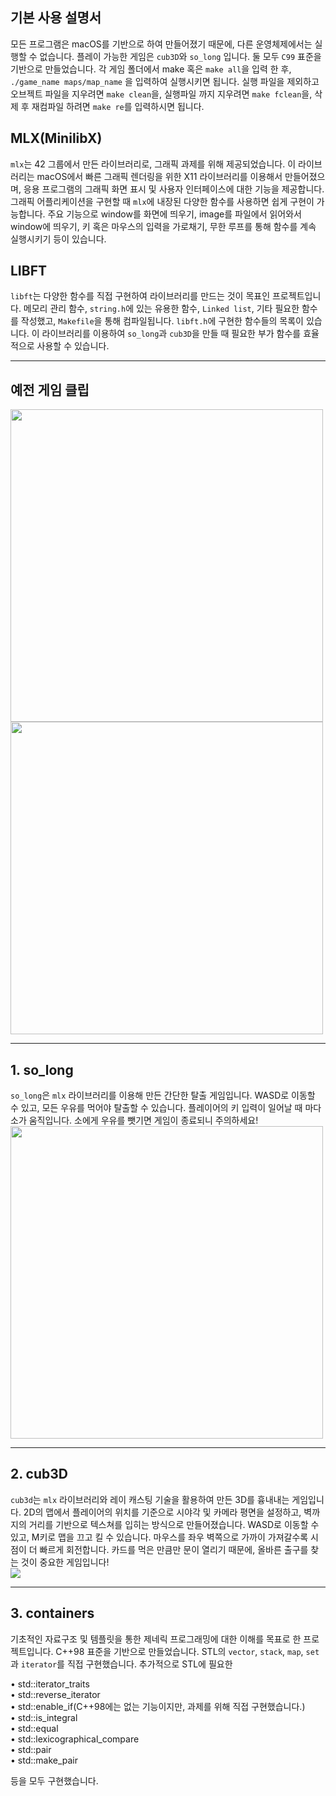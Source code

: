 ## **기본 사용 설명서**
모든 프로그램은 macOS를 기반으로 하여 만들어졌기 때문에, 다른 운영체제에서는 실행할 수 없습니다.
플레이 가능한 게임은 `cub3D`와 `so_long` 입니다. 둘 모두 `C99` 표준을 기반으로 만들었습니다.
각 게임 폴더에서 make 혹은 `make all`을 입력 한 후, `./game_name maps/map_name` 을 입력하여 실행시키면 됩니다. 실행 파일을 제외하고 오브젝트 파일을 지우려면 `make clean`을, 실행파일 까지 지우려면 `make fclean`을, 삭제 후 재컴파일 하려면 `make re`를 입력하시면 됩니다.
  
## **MLX(MinilibX)**
`mlx`는 42 그룹에서 만든 라이브러리로, 그래픽 과제를 위해 제공되었습니다. 이 라이브러리는 macOS에서 빠른 그래픽 렌더링을 위한 X11 라이브러리를 이용해서 만들어졌으며, 응용 프로그램의 그래픽 화면 표시 및 사용자 인터페이스에 대한 기능을 제공합니다. 그래픽 어플리케이션을 구현할 때 `mlx`에 내장된 다양한 함수를 사용하면 쉽게 구현이 가능합니다. 주요 기능으로 window를 화면에 띄우기, image를 파일에서 읽어와서 window에 띄우기, 키 혹은 마우스의 입력을 가로채기, 무한 루프를 통해 함수를 계속 실행시키기 등이 있습니다.

## **LIBFT**
`libft`는 다양한 함수를 직접 구현하여 라이브러리를 만드는 것이 목표인 프로젝트입니다. 메모리 관리 함수, `string.h`에 있는 유용한 함수, `Linked list`, 기타 필요한 함수를 작성했고, `Makefile`을 통해 컴파일됩니다. `libft.h`에 구현한 함수들의 목록이 있습니다. 이 라이브러리를 이용하여 `so_long`과 `cub3D`을 만들 때 필요한 부가 함수를 효율적으로 사용할 수 있습니다. <br/>

---

## **예전 게임 클립**
<img src="https://user-images.githubusercontent.com/103979407/217523059-322e605a-35c0-4ec2-b685-80e4d8126c49.gif" width="500">
</br>
<img src="https://user-images.githubusercontent.com/103979407/217523076-2c5097c1-0079-4497-8248-f742332d3de5.gif" width="500">

---

## **1. so_long**

`so_long`은 `mlx` 라이브러리를 이용해 만든 간단한 탈출 게임입니다.  WASD로 이동할 수 있고, 모든 우유를 먹어야 탈출할 수 있습니다. 플레이어의 키 입력이 일어날 때 마다 소가 움직입니다. 소에게 우유를 뺏기면 게임이 종료되니 주의하세요! </br>
<img src="https://user-images.githubusercontent.com/103979407/217528745-eab08eb3-51d2-4926-be8f-06042a3e6e2f.gif" width="500">

---

## **2. cub3D**
`cub3d`는 `mlx` 라이브러리와 레이 캐스팅 기술을 활용하여 만든 3D를 흉내내는 게임입니다. 2D의 맵에서 플레이어의 위치를 기준으로 시야각 및 카메라 평면을 설정하고, 벽까지의 거리를 기반으로 텍스쳐를 입히는 방식으로 만들어졌습니다. WASD로 이동할 수 있고, M키로 맵을 끄고 킬 수 있습니다. 마우스를 좌우 벽쪽으로 가까이 가져갈수록 시점이 더 빠르게 회전합니다. 카드를 먹은 만큼만 문이 열리기 때문에, 올바른 출구를 찾는 것이 중요한 게임입니다! </br>
<img src="https://user-images.githubusercontent.com/103979407/217529447-984f08fc-e3d9-4394-aac3-ea5ef74a087c.gif">

---

## **3. containers**

기초적인 자료구조 및 템플릿을 통한 제네릭 프로그래밍에 대한 이해를 목표로 한 프로젝트입니다. C++98 표준을 기반으로 만들었습니다. STL의 `vector`, `stack`, `map`, `set`과 `iterator`를 직접 구현했습니다. 추가적으로 STL에 필요한

• std::iterator_traits </br>
• std::reverse_iterator </br>
• std::enable_if(C++98에는 없는 기능이지만, 과제를 위해 직접 구현했습니다.) </br>
• std::is_integral </br>
• std::equal </br>
• std::lexicographical_compare </br>
• std::pair </br>
• std::make_pair </br>

등을 모두 구현했습니다.